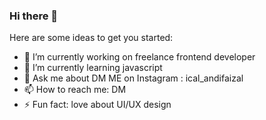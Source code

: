 ### Hi there 👋

Here are some ideas to get you started:

- 🔭 I’m currently working on freelance frontend developer
- 🌱 I’m currently learning javascript
- 💬 Ask me about DM ME on Instagram : ical_andifaizal
- 📫 How to reach me: DM
- ⚡ Fun fact: love about UI/UX design
